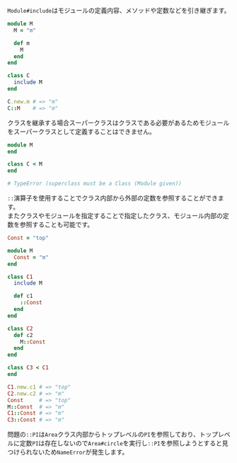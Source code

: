 `Module#include`はモジュールの定義内容、メソッドや定数などを引き継ぎます。

```ruby
module M
  M = "m"

  def m
    M
  end
end

class C
  include M
end

C.new.m # => "m"
C::M    # => "m"
```

クラスを継承する場合スーパークラスはクラスである必要があるためモジュールをスーパークラスとして定義することはできません。

```ruby
module M
end

class C < M
end

# TypeError (superclass must be a Class (Module given))
```

`::`演算子を使用することでクラス内部から外部の定数を参照することができます。  
またクラスやモジュールを指定することで指定したクラス、モジュール内部の定数を参照することも可能です。

```ruby
Const = "top"

module M
  Const = "m"
end

class C1
  include M

  def c1
    ::Const
  end
end

class C2
  def c2
    M::Const
  end
end

class C3 < C1
end

C1.new.c1 # => "top"
C2.new.c2 # => "m"
Const     # => "top"
M::Const  # => "m"
C1::Const # => "m"
C3::Const # => "m"
```

問題の`::PI`は`Area`クラス内部からトップレベルの`PI`を参照しており、トップレベルに定数`PI`は存在しないので`Area#circle`を実行し`::PI`を参照しようとすると見つけられないため`NameError`が発生します。